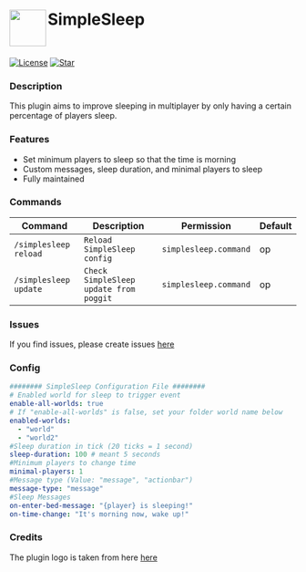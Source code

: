 <h1>SimpleSleep<img src="https://github.com/brokiem/SimpleSleep/blob/master/assets/logo.png" height="64" width="64" align="left" alt=""></h1><br>

[![License](https://img.shields.io/github/license/brokiem/SimpleSleep)](https://github.com/brokiem/SimpleSleep)
[![Star](https://img.shields.io/github/stars/brokiem/SimpleSleep)](https://github.com/brokiem/SimpleSleep/stargazers) <br>

### Description
This plugin aims to improve sleeping in multiplayer by only having a certain percentage of players sleep.

### Features
- Set minimum players to sleep so that the time is morning
- Custom messages, sleep duration, and minimal players to sleep
- Fully maintained

### Commands
| Command | Description | Permission | Default |
| --- | --- | --- | --- |
| ```/simplesleep reload``` | ```Reload SimpleSleep config``` | ```simplesleep.command``` | op |
| ```/simplesleep update``` | ```Check SimpleSleep update from poggit``` | ```simplesleep.command``` | op |

### Issues
If you find issues, please create issues [here](https://github.com/brokiem/SimpleSleep/issues/new)

### Config
```yaml
######## SimpleSleep Configuration File ########
# Enabled world for sleep to trigger event
enable-all-worlds: true
# If "enable-all-worlds" is false, set your folder world name below
enabled-worlds:
  - "world"
  - "world2"
#Sleep duration in tick (20 ticks = 1 second)
sleep-duration: 100 # meant 5 seconds
#Minimum players to change time
minimal-players: 1
#Message type (Value: "message", "actionbar")
message-type: "message"
#Sleep Messages
on-enter-bed-message: "{player} is sleeping!"
on-time-change: "It's morning now, wake up!"
```

### Credits
The plugin logo is taken from here [here](https://id.pinterest.com/pin/819866307149666849/)
```